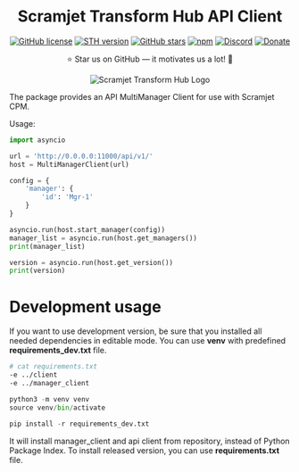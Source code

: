 <h1 align="center"><strong>Scramjet Transform Hub API Client</strong></h1>

<p align="center">
    <a href="https://github.com/scramjetorg/transform-hub/blob/HEAD/LICENSE"><img src="https://img.shields.io/github/license/scramjetorg/transform-hub?color=green&style=plastic" alt="GitHub license" /></a>
    <a href="https://npmjs.org/package/@scramjet/sth"><img src="https://img.shields.io/github/v/tag/scramjetorg/transform-hub?label=version&color=blue&style=plastic" alt="STH version" /></a>
    <a href="https://github.com/scramjetorg/transform-hub"><img src="https://img.shields.io/github/stars/scramjetorg/transform-hub?color=pink&style=plastic" alt="GitHub stars" /></a>
    <a href="https://npmjs.org/package/@scramjet/sth"><img src="https://img.shields.io/npm/dt/@scramjet/sth?color=orange&style=plastic" alt="npm" /></a>
    <a href="https://scr.je/join-community-mg1"><img alt="Discord" src="https://img.shields.io/discord/925384545342201896?label=discord&style=plastic"></a>
    <a href="https://www.paypal.com/cgi-bin/webscr?cmd=_s-xclick&hosted_button_id=7F7V65C43EBMW">
        <img src="https://img.shields.io/badge/Donate-PayPal-green.svg?color=yellow&style=plastic" alt="Donate" />
    </a>
</p>
<p align="center">⭐ Star us on GitHub — it motivates us a lot! 🚀 </p>
<p align="center">
    <img src="https://assets.scramjet.org/sth-logo.svg" alt="Scramjet Transform Hub Logo">
</p>

The package provides an API MultiManager Client for use with Scramjet CPM.

Usage:

```python
import asyncio

url = 'http://0.0.0.0:11000/api/v1/'
host = MultiManagerClient(url)

config = {
    'manager': {
        'id': 'Mgr-1'
    }
}

asyncio.run(host.start_manager(config))
manager_list = asyncio.run(host.get_managers())
print(manager_list)

version = asyncio.run(host.get_version())
print(version)
```

# Development usage

If you want to use development version, be sure that you installed all needed dependencies in editable mode. You can use **venv** with predefined **requirements_dev.txt** file. 

````bash
# cat requirements.txt
-e ../client
-e ../manager_client
````

````python
python3 -m venv venv
source venv/bin/activate

pip install -r requirements_dev.txt
````

It will install manager_client and api client from repository, instead of Python Package Index. To install released version, you can use **requirements.txt** file. 
